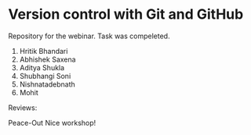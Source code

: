 # Version control with Git and GitHub
 Repository for the webinar.
 Task was compeleted.



1. Hritik Bhandari
2. Abhishek Saxena
3. Aditya Shukla
4. Shubhangi Soni
5. Nishnatadebnath
6. Mohit 






Reviews:

Peace-Out
Nice workshop!

